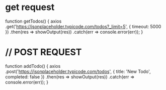 # get request

function getTodos() {
    axios
        .get('https://jsonplaceholder.typicode.com/todos?_limit=5', {
        timeout: 5000
        })
        .then(res => showOutput(res))
        .catch(err => console.error(err));
} 

# // POST REQUEST
function addTodo() {
  axios
    .post('https://jsonplaceholder.typicode.com/todos', {
      title: 'New Todo',
      completed: false
    })
    .then(res => showOutput(res))
    .catch(err => console.error(err));
}